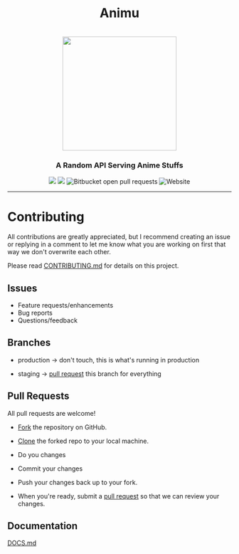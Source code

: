 <div align="center">

<h1 align="center">Animu</h1>
    <br />
        <img align="center" width="256" height="256" src="https://avatars.githubusercontent.com/u/79479798?s=200&v=4" />
    <br />
</div>

<div align="center">
    <h3>A Random API Serving Anime Stuffs</h3>
    <div align="center">
        <img src="https://img.shields.io/github/contributors/AnimuAPI/Animu" />
        <img src="https://img.shields.io/bitbucket/issues-raw/AnimuAPI/Animu" />
        <img alt="Bitbucket open pull requests" src="https://img.shields.io/bitbucket/pr-raw/AnimuAPI/Animu">
        <img alt="Website" src="https://img.shields.io/website?url=https%3A%2F%2Fairi.kyoyo.me">
    </div>
</div>

<hr />

# Contributing

All contributions are greatly appreciated, but I recommend creating an issue or replying in a comment to let me know what you are working on first that way we don't overwrite each other.

Please read [CONTRIBUTING.md](CONTRIBUTING.md) for details on this project.

## Issues

- Feature requests/enhancements
- Bug reports
- Questions/feedback

## Branches

- production -> don't touch, this is what's running in production

- staging -> [pull request][pr] this branch for everything

## Pull Requests

All pull requests are welcome!

- [Fork][fork] the repository on GitHub.

- [Clone][cloning] the forked repo to your local machine.

- Do you changes

- Commit your changes

- Push your changes back up to your fork.

- When you're ready, submit a [pull request][pr] so that we can review your changes.

## Documentation

[DOCS.md](DOCS.md)

[fork]: https://help.github.com/en/articles/fork-a-repo
[cloning]: https://help.github.com/en/articles/cloning-a-repository
[pr]: https://help.github.com/en/articles/about-pull-requests
